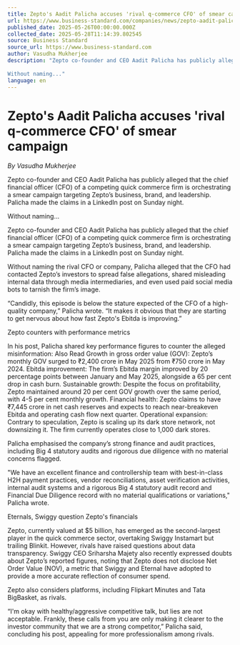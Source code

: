 ```yaml
---
title: Zepto's Aadit Palicha accuses 'rival q-commerce CFO' of smear campaign
url: https://www.business-standard.com/companies/news/zepto-aadit-palicha-rival-cfo-smear-campaign-quick-commerce-financials-125052600267_1.html
published_date: 2025-05-26T00:00:00.000Z
collected_date: 2025-05-28T11:14:39.802545
source: Business Standard
source_url: https://www.business-standard.com
author: Vasudha Mukherjee
description: "Zepto co-founder and CEO Aadit Palicha has publicly alleged that the chief financial officer (CFO) of a competing quick commerce firm is orchestrating a smear campaign targeting Zepto’s business, brand, and leadership. Palicha made the claims in a LinkedIn post on Sunday night. 
 
Without naming..."
language: en
---
```


# Zepto's Aadit Palicha accuses 'rival q-commerce CFO' of smear campaign

*By Vasudha Mukherjee*

Zepto co-founder and CEO Aadit Palicha has publicly alleged that the chief financial officer (CFO) of a competing quick commerce firm is orchestrating a smear campaign targeting Zepto’s business, brand, and leadership. Palicha made the claims in a LinkedIn post on Sunday night. 
 
Without naming...

Zepto co-founder and CEO Aadit Palicha has publicly alleged that the chief financial officer (CFO) of a competing quick commerce firm is orchestrating a smear campaign targeting Zepto’s business, brand, and leadership. Palicha made the claims in a LinkedIn post on Sunday night. 
 
Without naming the rival CFO or company, Palicha alleged that the CFO had contacted Zepto’s investors to spread false allegations, shared misleading internal data through media intermediaries, and even used paid social media bots to tarnish the firm’s image. 
 
“Candidly, this episode is below the stature expected of the CFO of a high-quality company,” Palicha wrote. “It makes it obvious that they are starting to get nervous about how fast Zepto's Ebitda is improving.”   
 
Zepto counters with performance metrics 
 
In his post, Palicha shared key performance figures to counter the alleged misinformation: Also Read 
 Growth in gross order value (GOV): Zepto’s monthly GOV surged to ₹2,400 crore in May 2025 from ₹750 crore in May 2024. 
 Ebitda improvement: The firm’s Ebitda margin improved by 20 percentage points between January and May 2025, alongside a 65 per cent drop in cash burn. 
 Sustainable growth: Despite the focus on profitability, Zepto maintained around 20 per cent GOV growth over the same period, with 4-5 per cent monthly growth. 
 Financial health: Zepto claims to have ₹7,445 crore in net cash reserves and expects to reach near-breakeven Ebitda and operating cash flow next quarter. 
 Operational expansion: Contrary to speculation, Zepto is scaling up its dark store network, not downsizing it. The firm currently operates close to 1,000 dark stores. 
 
Palicha emphasised the company’s strong finance and audit practices, including Big 4 statutory audits and rigorous due diligence with no material concerns flagged. 
 
"We have an excellent finance and controllership team with best-in-class H2H payment practices, vendor reconciliations, asset verification activities, internal audit systems and a rigorous Big 4 statutory audit record and Financial Due Diligence record with no material qualifications or variations," Palicha wrote.   
 
Eternals, Swiggy question Zepto's financials 
 
Zepto, currently valued at $5 billion, has emerged as the second-largest player in the quick commerce sector, overtaking Swiggy Instamart but trailing Blinkit. However, rivals have raised questions about data transparency. 
 Swiggy CEO Sriharsha Majety also recently expressed doubts about Zepto’s reported figures, noting that Zepto does not disclose Net Order Value (NOV), a metric that Swiggy and Eternal have adopted to provide a more accurate reflection of consumer spend. 
 
Zepto also considers platforms, including Flipkart Minutes and Tata BigBasket, as rivals. 
 
“I'm okay with healthy/aggressive competitive talk, but lies are not acceptable. Frankly, these calls from you are only making it clearer to the investor community that we are a strong competitor,” Palicha said, concluding his post, appealing for more professionalism among rivals.
